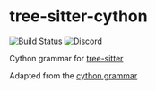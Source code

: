 # tree-sitter-cython

[![Build Status](https://github.com/tree-sitter-grammars/tree-sitter-cython/actions/workflows/ci.yml/badge.svg)](https://github.com/tree-sitter-grammars/tree-sitter-cython/actions/workflows/ci.yml)
[![Discord](https://img.shields.io/discord/1063097320771698699?logo=discord)](https://discord.gg/w7nTvsVJhm)

Cython grammar for [tree-sitter](https://github.com/tree-sitter/tree-sitter)

Adapted from the [cython grammar](https://github.com/cython/cython/blob/7beedb19c43f3e865056b8181e55897b222a645b/Cython/Parser/Grammar#L4)
